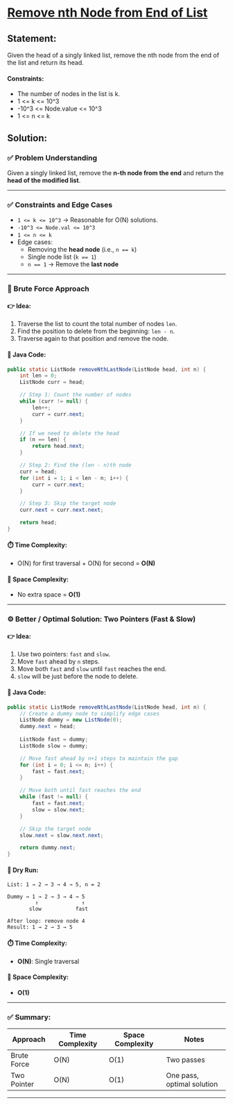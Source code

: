 # [Remove nth Node from End of List](#remove-nth-node-from-end-of-list)

## Statement: 
Given the head of a singly linked list, remove the nth node from the end of the list and return its head.

#### Constraints:
* The number of nodes in the list is k.
* 1 <= k <= 10^3
* -10^3 <= Node.value <= 10^3
* 1 <= n <= k

## Solution:

### ✅ Problem Understanding

Given a singly linked list, remove the **n-th node from the end** and return the **head of the modified list**.

---

### ✅ Constraints and Edge Cases

- `1 <= k <= 10^3` → Reasonable for O(N) solutions.
- `-10^3 <= Node.val <= 10^3`
- `1 <= n <= k`
- Edge cases:
  - Removing the **head node** (i.e., `n == k`)
  - Single node list (`k == 1`)
  - `n == 1` → Remove the **last node**

---

### 🧠 Brute Force Approach

#### 👉 Idea:

1. Traverse the list to count the total number of nodes `len`.
2. Find the position to delete from the beginning: `len - n`.
3. Traverse again to that position and remove the node.

#### 🔧 Java Code:
```java
public static ListNode removeNthLastNode(ListNode head, int n) {
    int len = 0;
    ListNode curr = head;

    // Step 1: Count the number of nodes
    while (curr != null) {
        len++;
        curr = curr.next;
    }

    // If we need to delete the head
    if (n == len) {
        return head.next;
    }

    // Step 2: Find the (len - n)th node
    curr = head;
    for (int i = 1; i < len - n; i++) {
        curr = curr.next;
    }

    // Step 3: Skip the target node
    curr.next = curr.next.next;

    return head;
}
```

#### ⏱️ Time Complexity:
- O(N) for first traversal + O(N) for second = **O(N)**

#### 🧠 Space Complexity:
- No extra space = **O(1)**

---

### ⚙️ Better / Optimal Solution: Two Pointers (Fast & Slow)

#### 👉 Idea:

1. Use two pointers: `fast` and `slow`.
2. Move `fast` ahead by `n` steps.
3. Move both `fast` and `slow` until `fast` reaches the end.
4. `slow` will be just before the node to delete.

#### 🔧 Java Code:
```java
public static ListNode removeNthLastNode(ListNode head, int n) {
    // Create a dummy node to simplify edge cases
    ListNode dummy = new ListNode(0);
    dummy.next = head;
    
    ListNode fast = dummy;
    ListNode slow = dummy;

    // Move fast ahead by n+1 steps to maintain the gap
    for (int i = 0; i <= n; i++) {
        fast = fast.next;
    }

    // Move both until fast reaches the end
    while (fast != null) {
        fast = fast.next;
        slow = slow.next;
    }

    // Skip the target node
    slow.next = slow.next.next;

    return dummy.next;
}
```

#### 🧪 Dry Run:

```
List: 1 → 2 → 3 → 4 → 5, n = 2

Dummy → 1 → 2 → 3 → 4 → 5
         ↑              ↑
       slow           fast

After loop: remove node 4
Result: 1 → 2 → 3 → 5
```

#### ⏱️ Time Complexity:
- **O(N)**: Single traversal

#### 🧠 Space Complexity:
- **O(1)**

---

### ✅ Summary:

| Approach        | Time Complexity | Space Complexity | Notes                          |
|----------------|-----------------|------------------|--------------------------------|
| Brute Force     | O(N)            | O(1)             | Two passes                     |
| Two Pointer     | O(N)            | O(1)             | One pass, optimal solution     |

---
